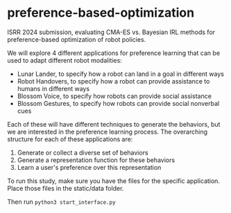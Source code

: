 # preference-based-optimization
ISRR 2024 submission, evaluating CMA-ES vs. Bayesian IRL methods for preference-based optimization of robot policies.

We will explore 4 different applications for preference learning that can be used to adapt different robot modalities:
- Lunar Lander, to specify how a robot can land in a goal in different ways
- Robot Handovers, to specify how a robot can provide assistance to humans in different ways
- Blossom Voice, to specify how robots can provide social assistance
- Blossom Gestures, to specify how robots can provide social nonverbal cues

Each of these will have different techniques to generate the behaviors, but we are interested
in the preference learning process. The overarching structure for each of these applications are:

1. Generate or collect a diverse set of behaviors
2. Generate a representation function for these behaviors
3. Learn a user's preference over this representation

To run this study, make sure you have the files for the specific application. Place those files in the static/data folder.

Then run `python3 start_interface.py`